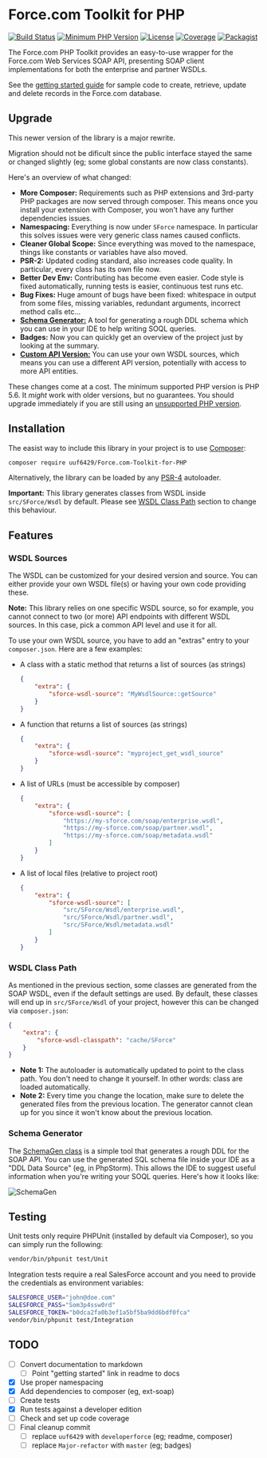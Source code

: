 # Force.com Toolkit for PHP

[![Build Status](https://travis-ci.org/uuf6429/Force.com-Toolkit-for-PHP.svg?branch=Major-refactor)](https://travis-ci.org/uuf6429/Force.com-Toolkit-for-PHP)
[![Minimum PHP Version](https://img.shields.io/badge/php-%3E%3D%205.6-8892BF.svg)](https://php.net/)
[![License](https://img.shields.io/badge/License-BSD%203--Clause-orange.svg)](LICENSE)
[![Coverage](https://sonarcloud.io/api/badges/measure?metric=coverage&key=Force.com-Toolkit-for-PHP%3AMajor-refactor)](https://sonarcloud.io/dashboard?id=Force.com-Toolkit-for-PHP%3AMajor-refactor)
[![Packagist](https://img.shields.io/packagist/v/uuf6429/Force.com-Toolkit-for-PHP.svg)](https://packagist.org/packages/uuf6429/Force.com-Toolkit-for-PHP)

The Force.com PHP Toolkit provides an easy-to-use wrapper for the Force.com Web Services SOAP API, presenting SOAP client implementations for both the enterprise and partner WSDLs.

See the [getting started guide](https://developer.salesforce.com/page/PHP_Toolkit_13.0_Getting_Started) for sample code to create, retrieve, update and delete records in the Force.com database.

## Upgrade

This newer version of the library is a major rewrite.

Migration should not be dificult since the public interface stayed the same or changed slightly (eg; some global constants are now class constants).

Here's an overview of what changed:

- **More Composer:** Requirements such as PHP extensions and 3rd-party PHP packages are now served through composer.
  This means once you install your extension with Composer, you won't have any further dependencies issues.
- **Namespacing:** Everything is now under `SForce` namespace. In particular this solves issues were very generic class names caused conflicts.
- **Cleaner Global Scope:** Since everything was moved to the namespace, things like constants or variables have also moved.
- **PSR-2:** Updated coding standard, also increases code quality. In particular, every class has its own file now.
- **Better Dev Env:** Contributing has become even easier. Code style is fixed automatically, running tests is easier, continuous test runs etc.
- **Bug Fixes:** Huge amount of bugs have been fixed: whitespace in output from some files, missing variables, redundant arguments, incorrect method calls etc...
- [**Schema Generator:**](#schema-generator) A tool for generating a rough DDL schema which you can use in your IDE to help writing SOQL queries.
- **Badges:** Now you can quickly get an overview of the project just by looking at the summary.
- [**Custom API Version:**](#wsdl-sources) You can use your own WSDL sources, which means you can use a different API version, potentially with access to more API entities.

These changes come at a cost. The minimum supported PHP version is PHP 5.6. It _might_ work with older versions, but no guarantees.
You should upgrade immediately if you are still using an [unsupported PHP version](http://php.net/supported-versions.php).

## Installation

The easist way to include this library in your project is to use [Composer](getcomposer.org/):

```sh
composer require uuf6429/Force.com-Toolkit-for-PHP
```

Alternatively, the library can be loaded by any [PSR-4](https://www.php-fig.org/psr/psr-4/) autoloader.

**Important:** This library generates classes from WSDL inside `src/SForce/Wsdl` by default.
Please see [WSDL Class Path](#wsdl-class-path) section to change this behaviour.

## Features

### WSDL Sources

The WSDL can be customized for your desired version and source. You can either provide your own WSDL file(s) or having your own code providing these.

**Note:** This library relies on one specific WSDL source, so for example, you cannot connect to two (or more) API endpoints with different WSDL sources. In this case, pick a common API level and use it for all.

To use your own WSDL source, you have to add an "extras" entry to your `composer.json`. Here are a few examples:

- A class with a static method that returns a list of sources (as strings)
    ```json
    {
        "extra": {
            "sforce-wsdl-source": "MyWsdlSource::getSource"
        }
    }
    ```
- A function that returns a list of sources (as strings)
    ```json
    {
        "extra": {
            "sforce-wsdl-source": "myproject_get_wsdl_source"
        }
    }
    ```
- A list of URLs (must be accessible by composer)
    ```json
    {
        "extra": {
            "sforce-wsdl-source": [
                "https://my-sforce.com/soap/enterprise.wsdl",
                "https://my-sforce.com/soap/partner.wsdl",
                "https://my-sforce.com/soap/metadata.wsdl"
            ]
        }
    }
    ```
- A list of local files (relative to project root)
    ```json
    {
        "extra": {
            "sforce-wsdl-source": [
                "src/SForce/Wsdl/enterprise.wsdl",
                "src/SForce/Wsdl/partner.wsdl",
                "src/SForce/Wsdl/metadata.wsdl"
            ]
        }
    }
    ```

### WSDL Class Path

As mentioned in the previous section, some classes are generated from the SOAP WSDL, even if the default settings are used.
By default, these classes will end up in `src/SForce/Wsdl` of your project, however this can be changed via `composer.json`:

```json
{
    "extra": {
        "sforce-wsdl-classpath": "cache/SForce"
    }
}
```

- **Note 1:** The autoloader is automatically updated to point to the class path. You don't need to change it yourself. In other words: class are loaded automatically.
- **Note 2:** Every time you change the location, make sure to delete the generated files from the previous location. The generator cannot clean up for you since it won't know about the previous location.

### Schema Generator

The [SchemaGen class](src/SchemaGen.php) is a simple tool that generates a rough DDL for the SOAP API.
You can use the generated SQL schema file inside your IDE as a "DDL Data Source" (eg, in PhpStorm).
This allows the IDE to suggest useful information when you're writing your SOQL queries. Here's how it looks like:

![SchemaGen](https://imgfy.me/images/image6b7b0c2fb3239b82.png)

## Testing

Unit tests only require PHPUnit (installed by default via Composer), so you can simply run the following:

```sh
vendor/bin/phpunit test/Unit
```

Integration tests require a real SalesForce account and you need to provide the credentials as environment variables:

```sh
SALESFORCE_USER="john@doe.com"
SALESFORCE_PASS="Som3p4ssw0rd"
SALESFORCE_TOKEN="b0dca2fa0b3ef1a5bf5ba9dd6bdf0fca"
vendor/bin/phpunit test/Integration
```

## TODO

- [ ] Convert documentation to markdown
  - [ ] Point "getting started" link in readme to docs
- [x] Use proper namespacing
- [x] Add dependencies to composer (eg, ext-soap)
- [ ] Create tests
- [x] Run tests against a developer edition
- [ ] Check and set up code coverage
- [ ] Final cleanup commit
  - [ ] replace `uuf6429` with `developerforce` (eg; readme, composer)
  - [ ] replace `Major-refactor` with `master` (eg; badges)